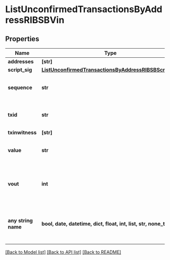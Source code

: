 # ListUnconfirmedTransactionsByAddressRIBSBVin


## Properties
Name | Type | Description | Notes
------------ | ------------- | ------------- | -------------
**addresses** | **[str]** |  | 
**script_sig** | [**ListUnconfirmedTransactionsByAddressRIBSBScriptSig**](ListUnconfirmedTransactionsByAddressRIBSBScriptSig.md) |  | 
**sequence** | **str** | Represents the script sequence number. | 
**txid** | **str** | Represents the reference transaction identifier. | [optional] 
**txinwitness** | **[str]** |  | [optional] 
**value** | **str** | Represents the sent/received amount. | [optional] 
**vout** | **int** | Defines the vout of the transaction output, i.e. which output to spend. | [optional] 
**any string name** | **bool, date, datetime, dict, float, int, list, str, none_type** | any string name can be used but the value must be the correct type | [optional]

[[Back to Model list]](../README.md#documentation-for-models) [[Back to API list]](../README.md#documentation-for-api-endpoints) [[Back to README]](../README.md)



